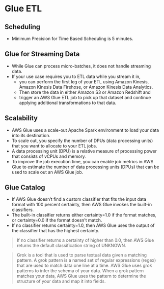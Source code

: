 # Glue ETL

## Scheduling

- Minimum Precision for Time Based Scheduling is 5 minutes.

## Glue for Streaming Data

- While Glue can process micro-batches, it does not handle streaming data. 
- If your use case requires you to ETL data while you stream it in, 
    - you can perform the first leg of your ETL using Amazon Kinesis, Amazon Kinesis Data Firehose, or Amazon Kinesis Data Analytics. 
    - Then store the data in either Amazon S3 or Amazon Redshift and 
    - trigger an AWS Glue ETL job to pick up that dataset and continue applying additional transformations to that data.

## Scalability

- AWS Glue uses a scale-out Apache Spark environment to load your data into its destination. 
- To scale out, you specify the number of DPUs (data processing units) that you want to allocate to your ETL jobs.
- A data processing unit (DPU) is a relative measure of processing power that consists of vCPUs and memory. 
- To improve the job execution time, you can enable job metrics in AWS Glue to estimate the number of data processing units (DPUs) that can be used to scale out an AWS Glue job.

## Glue Catalog

- If AWS Glue doesn’t find a custom classifier that fits the input data format with 100 percent certainty, then AWS Glue invokes the built-in classifiers. 
- The built-in classifier returns either certainty=1.0 if the format matches, or certainty=0.0 if the format doesn't match. 
- If no classifier returns certainty=1.0, then AWS Glue uses the output of the classifier that has the highest certainty.

> If no classifier returns a certainty of higher than 0.0, then AWS Glue returns the default classification string of UNKNOWN. 

> Grok is a tool that is used to parse textual data given a matching pattern. A grok pattern is a named set of regular expressions (regex) that are used to match data one line at a time. AWS Glue uses grok patterns to infer the schema of your data. When a grok pattern matches your data, AWS Glue uses the pattern to determine the structure of your data and map it into fields.